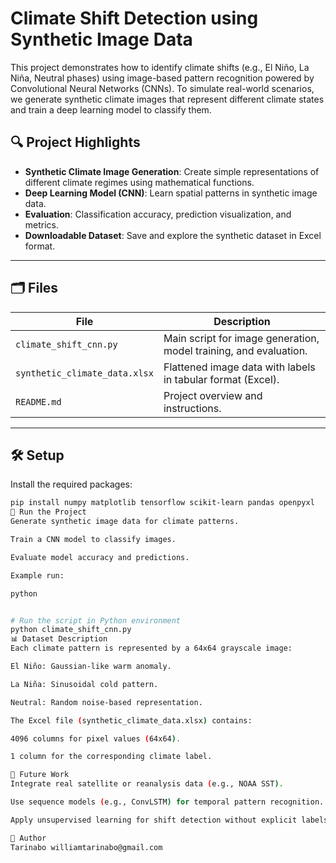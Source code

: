 # Climate Shift Detection using Synthetic Image Data

This project demonstrates how to identify climate shifts (e.g., El Niño, La Niña, Neutral phases) using image-based pattern recognition powered by Convolutional Neural Networks (CNNs). To simulate real-world scenarios, we generate synthetic climate images that represent different climate states and train a deep learning model to classify them.

## 🔍 Project Highlights

- **Synthetic Climate Image Generation**: Create simple representations of different climate regimes using mathematical functions.
- **Deep Learning Model (CNN)**: Learn spatial patterns in synthetic image data.
- **Evaluation**: Classification accuracy, prediction visualization, and metrics.
- **Downloadable Dataset**: Save and explore the synthetic dataset in Excel format.

---

## 🗂 Files

| File | Description |
|------|-------------|
| `climate_shift_cnn.py` | Main script for image generation, model training, and evaluation. |
| `synthetic_climate_data.xlsx` | Flattened image data with labels in tabular format (Excel). |
| `README.md` | Project overview and instructions. |

---

## 🛠 Setup

Install the required packages:

```bash
pip install numpy matplotlib tensorflow scikit-learn pandas openpyxl
🚀 Run the Project
Generate synthetic image data for climate patterns.

Train a CNN model to classify images.

Evaluate model accuracy and predictions.

Example run:

python


# Run the script in Python environment
python climate_shift_cnn.py
📊 Dataset Description
Each climate pattern is represented by a 64x64 grayscale image:

El Niño: Gaussian-like warm anomaly.

La Niña: Sinusoidal cold pattern.

Neutral: Random noise-based representation.

The Excel file (synthetic_climate_data.xlsx) contains:

4096 columns for pixel values (64x64).

1 column for the corresponding climate label.

📌 Future Work
Integrate real satellite or reanalysis data (e.g., NOAA SST).

Use sequence models (e.g., ConvLSTM) for temporal pattern recognition.

Apply unsupervised learning for shift detection without explicit labels.

🧠 Author
Tarinabo williamtarinabo@gmail.com

